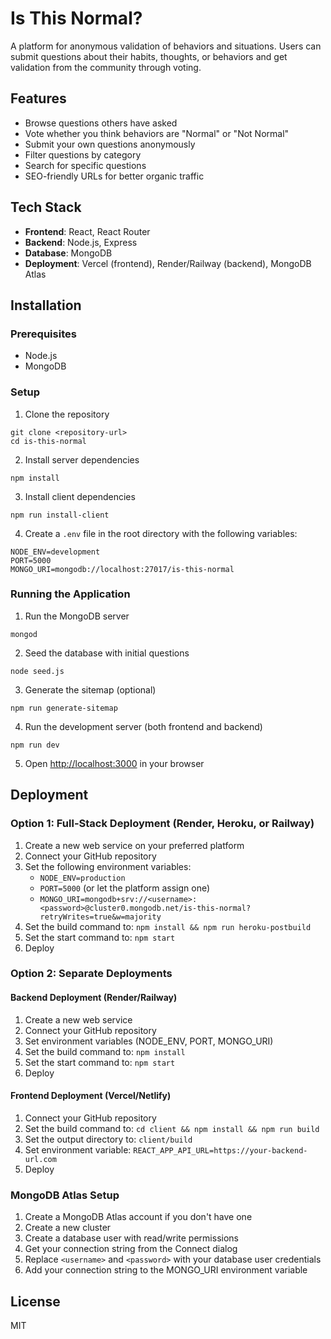 # Is This Normal?

A platform for anonymous validation of behaviors and situations. Users can submit questions about their habits, thoughts, or behaviors and get validation from the community through voting.

## Features

- Browse questions others have asked
- Vote whether you think behaviors are "Normal" or "Not Normal"
- Submit your own questions anonymously
- Filter questions by category
- Search for specific questions
- SEO-friendly URLs for better organic traffic

## Tech Stack

- **Frontend**: React, React Router
- **Backend**: Node.js, Express
- **Database**: MongoDB
- **Deployment**: Vercel (frontend), Render/Railway (backend), MongoDB Atlas

## Installation

### Prerequisites

- Node.js
- MongoDB

### Setup

1. Clone the repository
```
git clone <repository-url>
cd is-this-normal
```

2. Install server dependencies
```
npm install
```

3. Install client dependencies
```
npm run install-client
```

4. Create a `.env` file in the root directory with the following variables:
```
NODE_ENV=development
PORT=5000
MONGO_URI=mongodb://localhost:27017/is-this-normal
```

### Running the Application

1. Run the MongoDB server
```
mongod
```

2. Seed the database with initial questions
```
node seed.js
```

3. Generate the sitemap (optional)
```
npm run generate-sitemap
```

4. Run the development server (both frontend and backend)
```
npm run dev
```

5. Open [http://localhost:3000](http://localhost:3000) in your browser

## Deployment

### Option 1: Full-Stack Deployment (Render, Heroku, or Railway)

1. Create a new web service on your preferred platform
2. Connect your GitHub repository
3. Set the following environment variables:
   - `NODE_ENV=production`
   - `PORT=5000` (or let the platform assign one)
   - `MONGO_URI=mongodb+srv://<username>:<password>@cluster0.mongodb.net/is-this-normal?retryWrites=true&w=majority`
4. Set the build command to: `npm install && npm run heroku-postbuild`
5. Set the start command to: `npm start`
6. Deploy

### Option 2: Separate Deployments

#### Backend Deployment (Render/Railway)

1. Create a new web service
2. Connect your GitHub repository
3. Set environment variables (NODE_ENV, PORT, MONGO_URI)
4. Set the build command to: `npm install`
5. Set the start command to: `npm start`
6. Deploy

#### Frontend Deployment (Vercel/Netlify)

1. Connect your GitHub repository
2. Set the build command to: `cd client && npm install && npm run build`
3. Set the output directory to: `client/build`
4. Set environment variable: `REACT_APP_API_URL=https://your-backend-url.com`
5. Deploy

### MongoDB Atlas Setup

1. Create a MongoDB Atlas account if you don't have one
2. Create a new cluster
3. Create a database user with read/write permissions
4. Get your connection string from the Connect dialog
5. Replace `<username>` and `<password>` with your database user credentials
6. Add your connection string to the MONGO_URI environment variable

## License

MIT